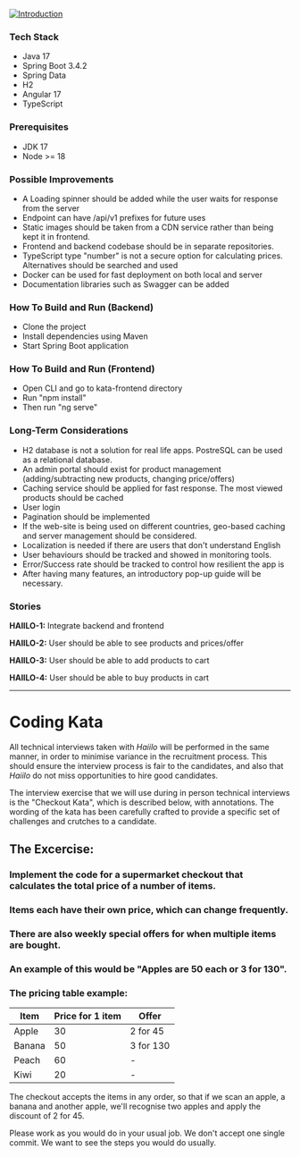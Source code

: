 [![Introduction](https://img.youtube.com/vi/kHfDTYFxHCI/0.jpg)](https://youtu.be/kHfDTYFxHCI)

### Tech Stack

 - Java 17
 - Spring Boot 3.4.2
 - Spring Data
 - H2
 - Angular 17
 - TypeScript

### Prerequisites

 - JDK 17
 - Node >= 18

### Possible Improvements

 - A Loading spinner should be added while the user waits for response from the server
 - Endpoint can have /api/v1 prefixes for future uses
 - Static images should be taken from a CDN service rather than being kept it in frontend.
 - Frontend and backend codebase should be in separate repositories.
 - TypeScript type "number" is not a secure option for calculating prices. Alternatives should be searched and used
 - Docker can be used for fast deployment on both local and server
 - Documentation libraries such as Swagger can be added

### How To Build and Run (Backend)

  - Clone the project
  - Install dependencies using Maven
  - Start Spring Boot application

### How To Build and Run (Frontend)

  - Open CLI and go to kata-frontend directory  
  - Run "npm install"
  - Then run "ng serve"

### Long-Term Considerations

 - H2 database is not a solution for real life apps. PostreSQL can be used as a relational database.
 - An admin portal should exist for product management (adding/subtracting new products, changing price/offers)
 - Caching service should be applied for fast response. The most viewed products should be cached
 - User login
 - Pagination should be implemented
 - If the web-site is being used on different countries, geo-based caching and server management should be considered.
 - Localization is needed if there are users that don't understand English 
 - User behaviours should be tracked and showed in monitoring tools.
 - Error/Success rate should be tracked to control how resilient the app is
 - After having many features, an introductory pop-up guide will be necessary. 

### Stories

**HAIILO-1:** Integrate backend and frontend

**HAIILO-2:** User should be able to see products and prices/offer

**HAIILO-3:** User should be able to add products to cart

**HAIILO-4:** User should be able to buy products in cart

----------------------------------
# Coding Kata

All technical interviews taken with _Haiilo_ will be performed in the same manner, in order to minimise variance in the recruitment process. This should ensure the interview process is fair to the candidates, and also that _Haiilo_ do not miss opportunities to hire good candidates.

The interview exercise that we will use during in person technical interviews is the "Checkout Kata", which is described below, with annotations. The wording of the kata has been carefully crafted to provide a specific set of challenges and crutches to a candidate.

## The Excercise:

### Implement the code for a supermarket checkout that calculates the total price of a number of items.

### Items each have their own price, which can change frequently.

### There are also weekly special offers for when multiple items are bought.

### An example of this would be "Apples are 50 each or 3 for 130".

### The pricing table example:

| Item   |Price for 1 item | Offer                |
|--------|-----------------|----------------------|
| Apple  | 30              | 2 for 45             |
| Banana | 50              | 3 for 130            |
| Peach  | 60              |  -                   |
| Kiwi   | 20              |  -                   |

The checkout accepts the items in any order, so that if we scan an apple, a banana and another apple, we'll recognise two apples and apply the discount of 2 for 45.

Please work as you would do in your usual job. We don't accept one single commit. We want to see the steps you would do usually.
